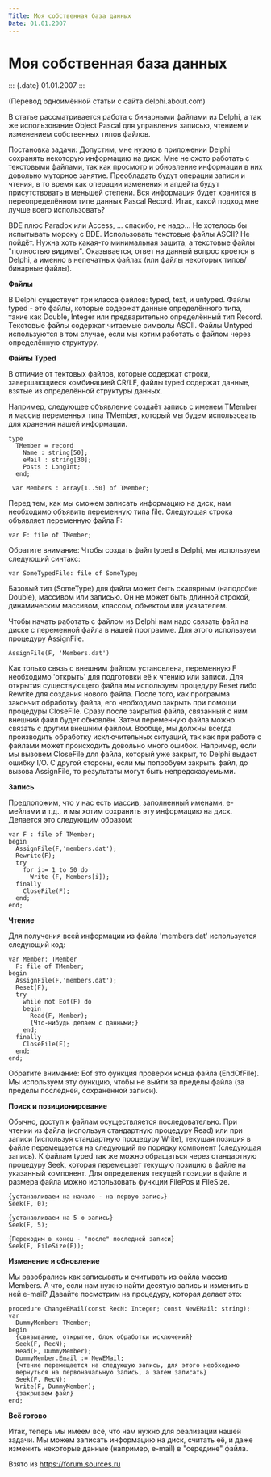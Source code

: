 ```yaml
---
Title: Моя собственная база данных
Date: 01.01.2007
---
```



Моя собственная база данных
===========================

::: {.date}
01.01.2007
:::

(Перевод одноимённой статьи с сайта delphi.about.com)

В статье рассматривается работа с бинарными файлами из Delphi, а так же
использование Object Pascal для управления записью, чтением и изменением
собственных типов файлов.

Постановка задачи: Допустим, мне нужно в приложении Delphi сохранять
некоторую информацию на диск. Мне не охото работать с текстовыми
файлами, так как просмотр и обновление информации в них довольно
муторное занятие. Преобладать будут операции записи и чтения, в то время
как операции изменения и апдейта будут присутствовать в меньшей степени.
Вся информация будет хранится в переопределённом типе данных Pascal
Record. Итак, какой подход мне лучше всего использовать?

BDE плюс Paradox или Access, ... спасибо, не надо... Не хотелось бы
испытывать мороку с BDE. Использовать текстовые файлы ASCII? Не пойдёт.
Нужна хоть какая-то минимальная защита, а текстовые файлы \"полностью
видимы\". Оказывается, ответ на данный вопрос кроется в Delphi, а именно
в непечатных файлах (или файлы некоторых типов/бинарные файлы).

**Файлы**

В Delphi существует три класса файлов: typed, text, и untyped. Файлы
typed - это файлы, которые содержат данные определённого типа, такие как
Double, Integer или предварительно определённый тип Record. Текстовые
файлы содержат читаемые символы ASCII. Файлы Untyped используются в том
случае, если мы хотим работать с файлом через определённую структуру.

**Файлы Typed**

В отличие от тектовых файлов, которые содержат строки, завершающиеся
комбинацией CR/LF, файлы typed содержат данные, взятые из определённой
структуры данных.

Например, следующее объявление создаёт запись с именем TMember и массив
переменных типа TMember, который мы будем использовать для хранения
нашей информации.

    type
      TMember = record
        Name : string[50];
        eMail : string[30];
        Posts : LongInt;
      end;
     
     var Members : array[1..50] of TMember;

Перед тем, как мы сможем записать информацию на диск, нам необходимо
объявить переменную типа file. Следующая строка объявляет переменную
файла F:

    var F: file of TMember;

Обратите внимание: Чтобы создать файл typed в Delphi, мы используем
следующий синтакс:

    var SomeTypedFile: file of SomeType;

Базовый тип  (SomeType) для файла может быть скалярным (наподобие
Double), массивом или записью. Он не может быть длинной строкой,
динамическим массивом, классом, объектом или указателем.

Чтобы начать работать с файлом из Delphi нам надо связать файл на диске
с переменной файла в нашей программе. Для этого используем процедуру
AssignFile.

    AssignFile(F, 'Members.dat')

Как только связь с внешним файлом установлена, переменную F необходимо
\'открыть\' для подготовки её к чтению или записи. Для открытия
существующего файла мы используем процедуру Reset либо Rewrite для
создания нового файла. После того, как программа закончит обработку
файла, его необходимо закрыть при помощи процедуры CloseFile. Сразу
после закрытия файла, связанный с ним внешний файл будет обновлён. Затем
переменную файла можно связать с другим внешним файлом. Вообще, мы
должны всегда производить обработку исключительных ситуаций, так как при
работе с файлами может происходить довольно много ошибок. Например, если
мы вызовем CloseFile для файла, который уже закрыт, то Delphi выдаст
ошибку I/O. С другой стороны, если мы попробуем закрыть файл, до вызова
AssignFile, то результаты могут быть непредсказуемыми.

**Запись**

Предположим, что у нас есть массив, заполненный именами, e-мейлами и
т.д., и мы хотим сохранить эту информацию на диск. Делается это
следующим образом:

    var F : file of TMember;
    begin
      AssignFile(F,'members.dat');
      Rewrite(F);
      try
        for i:= 1 to 50 do
          Write (F, Members[i]);
      finally
        CloseFile(F);
      end;
    end;

**Чтение**

Для получения всей информации из файла \'members.dat\' используется
следующий код:

    var Member: TMember
      F: file of TMember;
    begin
      AssignFile(F,'members.dat');
      Reset(F);
      try
        while not Eof(F) do
        begin
          Read(F, Member);
          {Что-нибудь делаем с данными;}
        end;
      finally
        CloseFile(F);
      end;
    end;

Обратите внимание: Eof это функция проверки конца файла (EndOfFile). Мы
используем эту функцию, чтобы не выйти за пределы файла (за пределы
последней, сохранённой записи).

**Поиск и позиционирование**

Обычно, доступ к файлам осуществляется последовательно. При чтении из
файла (используя стандартную процедуру Read) или при записи (используя
стандартную процедуру Write), текущая позиция в файле перемещается на
следующий по порядку компонент (следующая запись). К файлам typed так же
можно обращаться через стандартную процедуру Seek, которая перемещает
текущую позицию в файле на указанный компонент. Для определения текущей
позиции в файле и размера файла можно использовать функции FilePos и
FileSize.

    {устанавливаем на начало - на первую запись}
    Seek(F, 0);

    {устанавливаем на 5-ю запись}
    Seek(F, 5);

    {Переходим в конец - "после" последней записи}
    Seek(F, FileSize(F));

**Изменение и обновление**

Мы разобрались как записывать и считывать из файла массив Members. А
что, если нам нужно найти десятую запись и изменить в ней e-mail?
Давайте посмотрим на процедуру, которая делает это:

    procedure ChangeEMail(const RecN: Integer; const NewEMail: string);
    var
      DummyMember: TMember;
    begin
      {связывание, открытие, блок обработки исключений}
      Seek(F, RecN);
      Read(F, DummyMember);
      DummyMember.Email := NewEMail;
      {чтение перемещается на следующую запись, для этого необходимо
      вернуться на первоначальную запись, а затем записать}
      Seek(F, RecN);
      Write(F, DummyMember);
      {закрываем файл}
    end;

**Всё готово**

Итак, теперь мы имеем всё, что нам нужно для реализации нашей задачи. Мы
можем записать информацию на диск, считать её, и даже изменить некоторые
данные (например, e-mail) в \"середине\" файла.

Взято из <https://forum.sources.ru>
